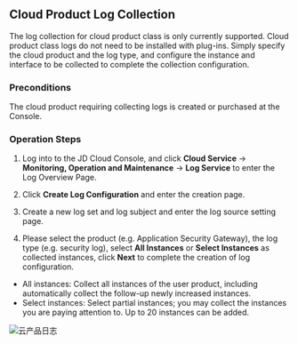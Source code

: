 ## Cloud Product Log Collection

The log collection for cloud product class is only currently supported. Cloud product class logs do not need to be installed with plug-ins. Simply specify the cloud product and the log type, and configure the instance and interface to be collected to complete the collection configuration.  

### Preconditions  
The cloud product requiring collecting logs is created or purchased at the Console.  

### Operation Steps
1. Log into to the JD Cloud Console, and click **Cloud Service** -> **Monitoring, Operation and Maintenance** -> **Log Service** to enter the Log Overview Page.

2. Click **Create Log Configuration** and enter the creation page.

3. Create a new log set and log subject and enter the log source setting page.

4. Please select the product (e.g. Application Security Gateway), the log type (e.g. security log), select **All Instances** or **Select Instances** as collected instances, click **Next** to complete the creation of log configuration.  
- All instances: Collect all instances of the user product, including automatically collect the follow-up newly increased instances.  
- Select instances: Select partial instances; you may collect the instances you are paying attention to. Up to 20 instances can be added.

![云产品日志](https://raw.githubusercontent.com/jdcloudcom/cn/zhangwenjie-only/image/LogService/LogCollection/cloudLog01.png)
